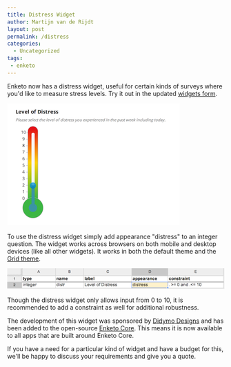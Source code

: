 ```yaml
---
title: Distress Widget
author: Martijn van de Rijdt
layout: post
permalink: /distress
categories:
  - Uncategorized
tags:
 - enketo
---
```


Enketo now has a distress widget, useful for certain kinds of surveys where you'd like to measure stress levels. Try it out in the updated [widgets form](https://widgets.enketo.org/webform).

[![Distress Widget](../files/2014/06/distress.png "Distress widget")](https://widgets.enketo.org/webform)

To use the distress widget simply add appearance "distress" to an integer question. The widget works across browsers on both mobile and desktop devices (like all other widgets). It works in both the default theme and the [Grid theme](http://blog.enketo.org/gorgeous-grid/).

![Distress Widget inXLSForm](../files/2014/06/distress_xls.png "Distress widget in XLSForm")

Though the distress widget only allows input from 0 to 10, it is recommended to add a constraint as well for additional robustness.

The development of this widget was sponsored by [Didymo Designs](http://www.didymodesigns.com.au/) and has been added to the open-source [Enketo Core](https://github.com/MartijnR/enketo-core). This means it is now available to all apps that are built around Enketo Core.

If you have a need for a particular kind of widget and have a budget for this, we'll be happy to discuss your requirements and give you a quote.
